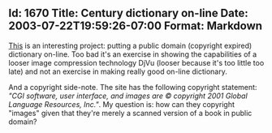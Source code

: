 Id: 1670
Title: Century dictionary on-line
Date: 2003-07-22T19:59:26-07:00
Format: Markdown
--------------
[This](http://www.global-language.com/century/) is an interesting
project: putting a public domain (copyright expired) dictionary on-line.
Too bad it's an exercise in showing the capabilities of a looser image
compression technology DjVu (looser because it's too little too late)
and not an exercise in making really good on-line dictionary.

And a copyright side-note. The site has the following copyright
statement: *"CGI software, user interface, and images are © copyright
2001 Global Language Resources, Inc."*. My question is: how can they
copyright "images" given that they're merely a scanned version of a book
in public domain?
